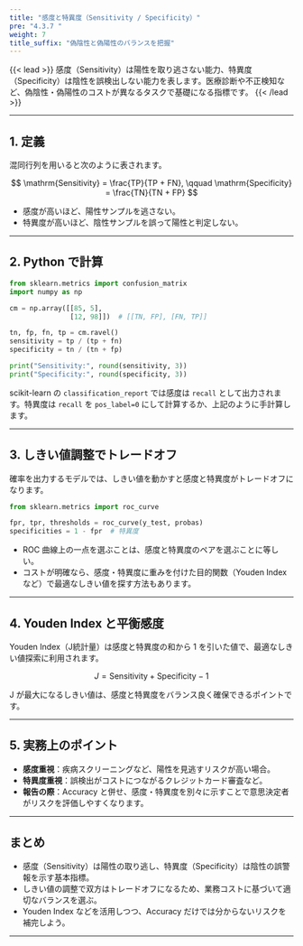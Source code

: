 ```yaml
---
title: "感度と特異度（Sensitivity / Specificity）"
pre: "4.3.7 "
weight: 7
title_suffix: "偽陰性と偽陽性のバランスを把握"
---
```


{{< lead >}}
感度（Sensitivity）は陽性を取り逃さない能力、特異度（Specificity）は陰性を誤検出しない能力を表します。医療診断や不正検知など、偽陰性・偽陽性のコストが異なるタスクで基礎になる指標です。
{{< /lead >}}

---

## 1. 定義

混同行列を用いると次のように表されます。

$$
\mathrm{Sensitivity} = \frac{TP}{TP + FN}, \qquad
\mathrm{Specificity} = \frac{TN}{TN + FP}
$$

- 感度が高いほど、陽性サンプルを逃さない。
- 特異度が高いほど、陰性サンプルを誤って陽性と判定しない。

---

## 2. Python で計算

```python
from sklearn.metrics import confusion_matrix
import numpy as np

cm = np.array([[85, 5],
               [12, 98]])  # [[TN, FP], [FN, TP]]

tn, fp, fn, tp = cm.ravel()
sensitivity = tp / (tp + fn)
specificity = tn / (tn + fp)

print("Sensitivity:", round(sensitivity, 3))
print("Specificity:", round(specificity, 3))
```

scikit-learn の `classification_report` では感度は `recall` として出力されます。特異度は `recall` を `pos_label=0` にして計算するか、上記のように手計算します。

---

## 3. しきい値調整でトレードオフ

確率を出力するモデルでは、しきい値を動かすと感度と特異度がトレードオフになります。

```python
from sklearn.metrics import roc_curve

fpr, tpr, thresholds = roc_curve(y_test, probas)
specificities = 1 - fpr  # 特異度
```

- ROC 曲線上の一点を選ぶことは、感度と特異度のペアを選ぶことに等しい。
- コストが明確なら、感度・特異度に重みを付けた目的関数（Youden Index など）で最適なしきい値を探す方法もあります。

---

## 4. Youden Index と平衡感度

Youden Index（J統計量）は感度と特異度の和から 1 を引いた値で、最適なしきい値探索に利用されます。

$$
J = \mathrm{Sensitivity} + \mathrm{Specificity} - 1
$$

J が最大になるしきい値は、感度と特異度をバランス良く確保できるポイントです。

---

## 5. 実務上のポイント

- **感度重視**：疾病スクリーニングなど、陽性を見逃すリスクが高い場合。
- **特異度重視**：誤検出がコストにつながるクレジットカード審査など。
- **報告の際**：Accuracy と併せ、感度・特異度を別々に示すことで意思決定者がリスクを評価しやすくなります。

---

## まとめ

- 感度（Sensitivity）は陽性の取り逃し、特異度（Specificity）は陰性の誤警報を示す基本指標。
- しきい値の調整で双方はトレードオフになるため、業務コストに基づいて適切なバランスを選ぶ。
- Youden Index などを活用しつつ、Accuracy だけでは分からないリスクを補完しよう。

---
